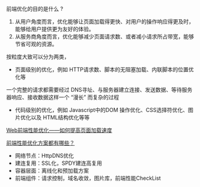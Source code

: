 
前端优化的目的是什么 ?
1. 从用户角度而言，优化能够让页面加载得更快、对用户的操作响应得更及时，能够给用户提供更为友好的体验。
2. 从服务商角度而言，优化能够减少页面请求数、或者减小请求所占带宽，能够节省可观的资源。

按粒度大致可以分为两类，
* 页面级别的优化，例如 HTTP请求数、脚本的无阻塞加载、内联脚本的位置优化等

一个完整的请求都需要经过 DNS寻址、与服务器建立连接、发送数据、等待服务器响应、接收数据这样一个 “漫长” 而复杂的过程

* 代码级别的优化，例如 Javascript中的DOM 操作优化、CSS选择符优化、图片优化以及 HTML结构优化等等

[Web前端性能优化——如何提高页面加载速度](https://www.cnblogs.com/MarcoHan/p/5295398.html)

[前端性能优化方案都有哪些？](https://www.cnblogs.com/coober/p/8078847.html)

* 网络节点：HttpDNS优化
* 建连复用：SSL化，SPDY建连高复用
* 容器层面：离线化和预加载方案
* 前端组件：请求控制，域名收敛，图片库，前端性能CheckList